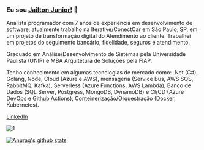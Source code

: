 ### Eu sou [Jailton Junior!](https://www.jailtonjunior.com.br) 👋

Analista programador com 7 anos de experiência em desenvolvimento de software, atualmente trabalho na Iterative/ConectCar em São Paulo, SP, em um projeto de transformação digital do Atendimento ao cliente. Trabalhei em projetos do seguimento bancário, fidelidade, seguros e atendimento.

Graduado em Análise/Desenvolvimento de Sistemas pela Universidade Paulista (UNIP) e MBA Arquitetura de Soluções pela FIAP.

Tenho conhecimento em algumas tecnologias de mercado como: .Net (C#), Golang, Node, Cloud (Azure e AWS), mensageria (Service Bus, AWS SQS, RabbitMQ, Kafka), Serverless (Azure Functions, AWS Lambda), Banco de Dados (SQL Server, Postgress, MongoDB, DynamoDB) e CI/CD (Azure DevOps e Github Actions), Conteinerização/Orquestração (Docker, Kubernetes).

[LinkedIn](https://www.linkedin.com/in/jailton-junior-24865991/)

![1](https://github-readme-stats.vercel.app/api/top-langs/?username=jailtonjunior94&theme=blue-green)

[![Anurag's github stats](https://github-readme-stats.vercel.app/api?username=jailtonjunior94&theme=blue-green)](https://github.com/jailtonjunior94/github-readme-stats)
